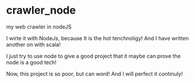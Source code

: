 crawler_node
============

my web crawler in nodeJS

I wirte it with NodeJs, because It is the hot tenchnoligy!
And I have written another on with scala!

I just try to use node to give a good project that it maybe can prove the node is a good tech!

Now, this project is so poor, but can word! And I will perfect it continuly!

